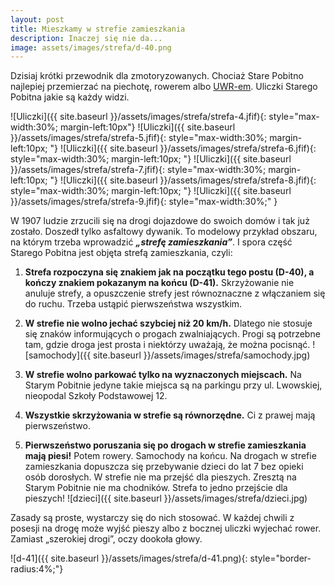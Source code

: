 ```yaml
---
layout: post
title: Mieszkamy w strefie zamieszkania
description: Inaczej się nie da...
image: assets/images/strefa/d-40.png
---
```


Dzisiaj krótki przewodnik dla zmotoryzowanych. Chociaż Stare Pobitno najlepiej przemierzać na piechotę, rowerem albo [UWR-em](https://pl.wikipedia.org/wiki/Urz%C4%85dzenie_wspomagaj%C4%85ce_ruch). Uliczki Starego Pobitna jakie są każdy widzi.

![Uliczki]({{ site.baseurl }}/assets/images/strefa/strefa-4.jfif){: style="max-width:30%; margin-left:10px"}
![Uliczki]({{ site.baseurl }}/assets/images/strefa/strefa-5.jfif){: style="max-width:30%; margin-left:10px; "}
![Uliczki]({{ site.baseurl }}/assets/images/strefa/strefa-6.jfif){: style="max-width:30%; margin-left:10px; "}
![Uliczki]({{ site.baseurl }}/assets/images/strefa/strefa-7.jfif){: style="max-width:30%; margin-left:10px; "}
![Uliczki]({{ site.baseurl }}/assets/images/strefa/strefa-8.jfif){: style="max-width:30%; margin-left:10px; "}
![Uliczki]({{ site.baseurl }}/assets/images/strefa/strefa-9.jfif){: style="max-width:30%;" }

W 1907 ludzie zrzucili się na drogi dojazdowe do swoich domów i tak już zostało. Doszedł tylko asfaltowy dywanik. To modelowy przykład obszaru, na którym trzeba wprowadzić ***„strefę zamieszkania”***. I spora część Starego Pobitna jest objęta strefą zamieszkania, czyli:

1. **Strefa rozpoczyna się znakiem jak na początku tego postu (D-40), a kończy znakiem pokazanym na końcu (D-41).** Skrzyżowanie nie anuluje strefy, a opuszczenie strefy jest równoznaczne z włączaniem się do ruchu. Trzeba ustąpić pierwszeństwa wszystkim.

2. **W strefie nie wolno jechać szybciej niż 20 km/h.** Dlatego nie stosuje się znaków informujących o progach zwalniających. Progi są potrzebne tam, gdzie droga jest prosta i niektórzy uważają, że można pocisnąć.
![samochody]({{ site.baseurl }}/assets/images/strefa/samochody.jpg)

3. **W strefie wolno parkować tylko na wyznaczonych miejscach.** Na Starym Pobitnie jedyne takie miejsca są na parkingu przy ul. Lwowskiej, nieopodal Szkoły Podstawowej 12.

4. **Wszystkie skrzyżowania w strefie są równorzędne.** Ci z prawej mają pierwszeństwo.

5. **Pierwszeństwo poruszania się po drogach w strefie zamieszkania mają piesi!** Potem rowery. Samochody na końcu. Na drogach w strefie zamieszkania dopuszcza się przebywanie dzieci do lat 7 bez opieki osób dorosłych. W strefie nie ma przejść dla pieszych. Zresztą na Starym Pobitnie nie ma chodników. Strefa to jedno przejście dla pieszych!
![dzieci]({{ site.baseurl }}/assets/images/strefa/dzieci.jpg)

Zasady są proste, wystarczy się do nich stosować. W każdej chwili z posesji na drogę może wyjść pieszy albo z bocznej uliczki wyjechać rower. Zamiast „szerokiej drogi”, oczy dookoła głowy. 

![d-41]({{ site.baseurl }}/assets/images/strefa/d-41.png){: style="border-radius:4%;"}


